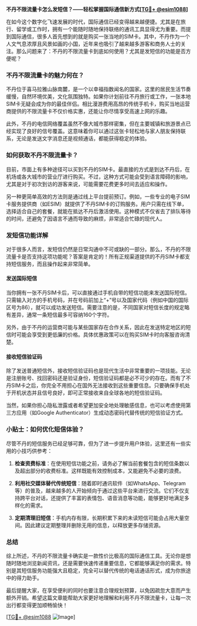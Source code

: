 **不丹不限流量卡怎么发短信？——轻松掌握国际通信新方式[[TG💪+ @esim1088](https://t.me/s/esim1088)]**

在如今这个数字化飞速发展的时代，国际通信已经变得越来越便捷。尤其是在旅行、留学或工作时，拥有一个能随时随地保持联络的通讯工具显得尤为重要。而提到国际通信，很多人首先想到的就是购买一张当地的SIM卡。其中，不丹作为一个人文气息浓厚且风景如画的小国，近年来也吸引了越来越多游客和商务人士的关注。那么问题来了：不丹的不限流量卡到底如何使用？尤其是发短信的功能是否方便呢？

### 不丹不限流量卡的魅力何在？

不丹位于喜马拉雅山脉南麓，是一个以幸福指数闻名的国家。这里的居民生活节奏缓慢，自然环境优美，文化氛围独特。如果你计划前往不丹旅行或工作，一张本地SIM卡无疑会成为你的最佳伴侣。相比漫游费用高昂的传统手机卡，购买当地运营商提供的不限流量卡不仅价格实惠，还能让你尽情享受高速上网的乐趣。

此外，不丹的电信网络覆盖虽然不像大城市那样密集，但在主要城镇和旅游景点已经实现了良好的信号覆盖。这意味着你可以通过这张卡轻松地与家人朋友保持联系，无论是发送文字消息还是视频通话，都能获得稳定的体验。

### 如何获取不丹不限流量卡？

目前，市面上有多种途径可以买到不丹的SIM卡。最直接的方式是到达不丹后，在机场或各大城市的营业厅进行购买。不过，这种方式可能会受到语言障碍的影响，尤其是对于初次到访的游客来说，可能需要花费更多时间去适应和操作。

另一种更简单高效的方法则是通过线上平台提前预订。例如，一些专业的电子SIM卡服务提供商（如ESIM）就提供了不丹SIM卡的订购服务。用户只需在线下单，选择适合自己的套餐，就能在抵达不丹后激活使用。这种模式不仅省去了排队等待的时间，还避免了因语言不通而导致的麻烦，非常适合忙碌的现代人。

### 发短信功能详解

对于很多人而言，发短信仍然是日常沟通中不可或缺的一部分。那么，不丹的不限流量卡是否支持这项功能呢？答案是肯定的！所有正规渠道提供的不丹SIM卡都支持短信服务，而且操作起来非常简单。

#### 发送国际短信

当你拥有一张不丹SIM卡后，可以直接通过手机自带的短信功能来发送国际短信。只需输入对方的手机号码，并在号码前加上“+”号以及国家代码（例如中国的国际区号为86），就可以成功发送短信。需要注意的是，不同国家对短信长度的规定略有差异，通常一条短信最多可容纳160个字符。

另外，由于不丹的运营商可能与某些国家存在合作关系，因此在发送特定地区的短信时可能会享受到更低廉的价格。具体优惠政策可以在购买SIM卡时向客服咨询清楚。

#### 接收短信验证码

除了发送普通短信外，接收短信验证码也是现代生活中非常重要的一项技能。无论是注册账号、找回密码还是验证身份，短信验证码都是必不可少的存在。而有了不丹SIM卡之后，你完全不用担心在国外无法接收到这些重要信息。只要确保手机处于开机状态并且信号良好，即可正常接收来自全球各地的短信验证码。

当然，如果你担心隐私泄露或者希望更加安全地处理敏感信息，也可以考虑使用第三方应用（如Google Authenticator）生成动态密码代替传统的短信验证方式。

### 小贴士：如何优化短信体验？

尽管不丹的短信服务已经足够可靠，但为了进一步提升用户体验，这里还有一些实用的小技巧供参考：

1. **检查资费标准**：在使用短信功能之前，请务必了解当前套餐包含的短信条数以及超出部分的收费标准。这样既能有效控制成本，又能避免不必要的浪费。
   
2. **利用社交媒体替代传统短信**：随着即时通讯软件（如WhatsApp、Telegram等）的普及，越来越多的人开始倾向于通过这些平台来进行交流。它们不仅支持跨平台对话，还提供了丰富的表情包、语音消息等功能，能够更好地满足多样化的需求。
   
3. **定期清理旧短信**：手机内存有限，长期积累下来的未读短信可能会占用大量空间。因此建议定期整理并删除无用的信息，以释放更多存储资源。

### 总结

综上所述，不丹的不限流量卡确实是一款性价比极高的国际通信工具。无论你是想随时随地浏览新闻资讯，还是需要快速传递重要信息，它都能够满足你的需求。特别是其短信服务功能强大且稳定，完全可以替代传统的电话通话形式，成为你旅途中的得力助手。

最后提醒大家，在享受便利的同时也要注意合理规划预算，以免因疏忽大意而产生额外开销。希望这篇文章能帮助大家更好地理解和利用不丹不限流量卡，让每一次出行都变得更加顺畅愉快！

[[TG💪+ @esim1088](https://t.me/s/esim1088) ![Image](https://i.postimg.cc/4NQfJmqS/Snipaste-2025-05-13-00-14-12.png)]